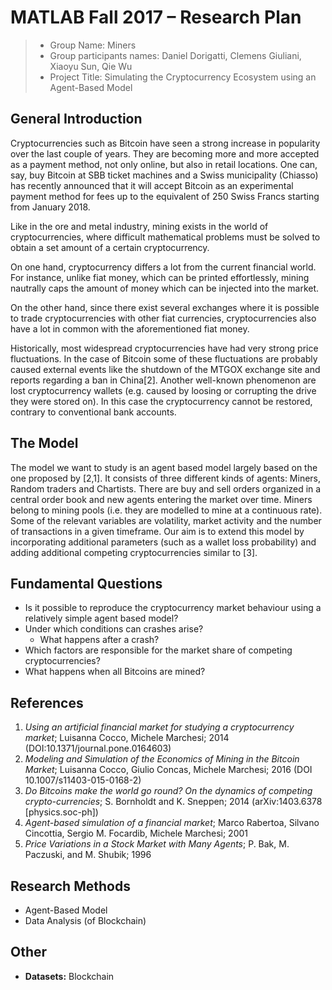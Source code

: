# MATLAB Fall 2017 – Research Plan
> * Group Name: Miners
> * Group participants names: Daniel Dorigatti, Clemens Giuliani, Xiaoyu Sun, Qie Wu
> * Project Title: Simulating the Cryptocurrency Ecosystem using an Agent-Based Model

## General Introduction
<!--
(States your motivation clearly: why is it important / interesting to solve this problem?)
(Add real-world examples, if any)
(Put the problem into a historical context, from what does it originate? Are there already some proposed solutions?)
-->

Cryptocurrencies such as Bitcoin have seen a strong increase in popularity over the last couple of years. They are becoming more and more accepted as a payment method, not only online, but also in retail locations. One can, say, buy Bitcoin at SBB ticket machines and a Swiss municipality (Chiasso) has recently announced that it will accept Bitcoin as an experimental payment method for fees up to the equivalent of 250 Swiss Francs starting from January 2018.

<!-- source: http://www.cdt.ch/ticino/mendrisiotto/182329/a-chiasso-una-parte-delle-imposte-si-pagherà-in-bitcoin -->
Like in the ore and metal industry, mining exists in the world of cryptocurrencies, where difficult mathematical problems must be solved to obtain a set amount of a certain cryptocurrency. 

On one hand, cryptocurrency differs a lot from the current financial world. For instance, unlike fiat money, which can be printed  effortlessly, mining nautrally caps the amount of money which can be injected into the market. 

On the other hand, since there exist several exchanges where it is possible to trade cryptocurrencies with other fiat currencies, cryptocurrencies also have a lot in common with the aforementioned fiat money.

Historically, most widespread cryptocurrencies have had very strong price fluctuations. In the case of Bitcoin some of these fluctuations are probably caused external events like the shutdown of the MTGOX exchange site and reports regarding a ban in China[2]. Another well-known phenomenon are lost cryptocurrency wallets (e.g. caused by loosing or corrupting the drive they were stored on). In this case the cryptocurrency cannot be restored, contrary to conventional bank accounts.

## The Model
<!--

(Define dependent and independent variables you want to study. Say how you want to measure them.) (Why is your model a good abtraction of the problem you want to study?) (Are you capturing all the relevant aspects of the problem?)
-->
The model we want to study is an agent based model largely based on the one proposed by [2,1]. 
It consists of three different kinds of agents: Miners, Random traders and Chartists. There are buy and sell orders organized in a central order book and new agents entering the market over time. Miners belong to mining pools (i.e. they are modelled to mine at a continuous rate). Some of the relevant variables are volatility, market activity and the number of transactions in a given timeframe.
Our aim is to extend this model by incorporating additional parameters (such as a wallet loss probability) and adding additional competing cryptocurrencies similar to [3].


## Fundamental Questions
<!--
(At the end of the project you want to find the answer to these questions)
(Formulate a few, clear questions. Articulate them in sub-questions, from the more general to the more specific. )
-->
- Is it possible to reproduce the cryptocurrency market behaviour using a relatively simple agent based model?
-  Under which conditions can crashes arise?
    -  What happens after a crash?
-  Which factors are responsible for the market share of competing cryptocurrencies?
-  What happens when all Bitcoins are mined?

## References 

1. _Using an artificial financial market for studying a cryptocurrency market_;  Luisanna Cocco, Michele Marchesi; 2014 (DOI:10.1371/journal.pone.0164603)
1. _Modeling and Simulation of the Economics of Mining in the Bitcoin Market_; Luisanna Cocco, Giulio Concas, Michele Marchesi; 2016 (DOI 10.1007/s11403-015-0168-2)
1. _Do Bitcoins make the world go round? On the dynamics of competing crypto-currencies_; S. Bornholdt and K. Sneppen; 2014 (arXiv:1403.6378 [physics.soc-ph])
1. _Agent-based simulation of a financial market_; Marco Rabertoa, Silvano Cincottia, Sergio M. Focardib, Michele Marchesi; 2001
1. _Price Variations in a Stock Market with Many Agents_; P. Bak, M. Paczuski, and M. Shubik; 1996

## Research Methods

- Agent-Based Model
- Data Analysis (of Blockchain)


## Other
- __Datasets:__ Blockchain 

<!-- (mention datasets you are going to use) -->
